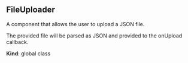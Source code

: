 <a name="FileUploader"></a>

## FileUploader

A component that allows the user to upload a JSON file.

The provided file will be parsed as JSON and provided to the onUpload callback.

**Kind**: global class
